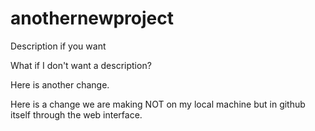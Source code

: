 # anothernewproject
Description if you want

What if I don't want a description?

Here is another change.

Here is a change we are making NOT on my local machine but in github itself through the web interface.



